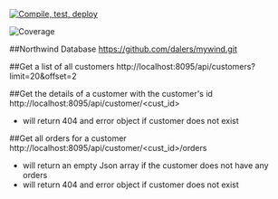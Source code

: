 
[![Compile, test, deploy](https://github.com/jessiexem/PAFWorkshop21/actions/workflows/main.yaml/badge.svg)](https://github.com/jessiexem/PAFWorkshop21/actions/workflows/main.yaml)


![Coverage](https://jgclass.sgp1.digitaloceanspaces.com/coverage/PAFWorkshop21/jacoco.svg)

##Northwind Database
https://github.com/dalers/mywind.git

##Get a list of all customers
http://localhost:8095/api/customers?limit=20&offset=2

##Get the details of a customer with the customer's id
http://localhost:8095/api/customer/<cust_id>

- will return 404 and error object if customer does not exist

##Get all orders for a customer
http://localhost:8095/api/customer/<cust_id>/orders

- will return an empty Json array if the customer does not have any orders
- will return 404 and error object if customer does not exist